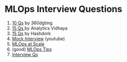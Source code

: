 # MLOps Interview Questions

1. [10 Qs](https://360digitmg.com/mlops-interview-questions-answers) by 360dgtmg
2. [15 Qs ](https://www.analyticsvidhya.com/blog/2023/02/15-must-read-interview-questions-on-mlops-for-2023/)by Analytics Vidhaya
3. [15 Qs](https://hashdork.com/top-mlops-interview-questions/) by Hashdork
4. [Mock Interview](https://www.youtube.com/watch?v=uZlYXHm8EPg) (youtube)
5. [MLOps at Scale](https://www.youtube.com/watch?v=7AOgPspCOaQ)
6. (good) [MLOps Tips](https://medium.com/nlplanet/mlops-tips-from-an-interview-study-952cc3b65801)
7. [Interview Qs](https://medium.datadriveninvestor.com/data-scientist-mlops-interview-questions-list-from-interviewer-2022-2023-f680c1e90e9f)

